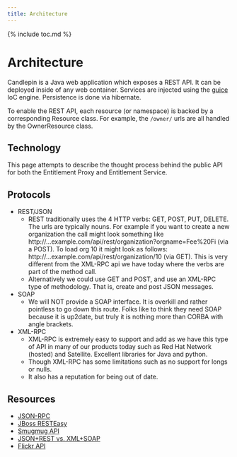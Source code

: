 ```yaml
---
title: Architecture
---
```

{% include toc.md %}

# Architecture
Candlepin is a Java web application which exposes a REST API. It can be
deployed inside of any web container. Services are injected using the
[guice](http://code.google.com/p/google-guice/) IoC engine. Persistence is done
via hibernate.

To enable the REST API, each resource (or namespace) is backed by a
corresponding Resource class. For example, the `/owner/` urls are all handled
by the OwnerResource class.

## Technology
This page attempts to describe the thought process behind the public API for
both the Entitlement Proxy and Entitlement Service.

## Protocols

* REST/JSON
  * REST traditionally uses the 4 HTTP verbs: GET, POST, PUT, DELETE. The urls
    are typically nouns. For example if you want to create a new organization
    the call might look something like
    http://...example.com/api/rest/organization?orgname=Fee%20Fi (via a POST).
    To load org 10 it might look as follows:
    http://...example.com/api/rest/organization/10 (via GET). This is very
    different from the XML-RPC api we have today where the verbs are part of
    the method call.
  * Alternatively we could use GET and POST, and use an XML-RPC type of methodology. That is, create and post JSON messages.
* SOAP
  * We will NOT provide a SOAP interface. It is overkill and rather pointless
    to go down this route. Folks like to think they need SOAP because it is
    up2date, but truly it is nothing more than CORBA with angle brackets. 
* XML-RPC
  * XML-RPC is extremely easy to support and add as we have this type of API in
    many of our products today such as Red Hat Network (hosted) and Satellite.
    Excellent libraries for Java and python.
  * Though XML-RPC has some limitations such as no support for longs or nulls.
  * It also has a reputation for being out of date.

## Resources

 * [JSON-RPC](http://json-rpc.org/)
 * [JBoss RESTEasy](http://www.jboss.org/resteasy/)
 * [Smugmug API](https://smugmug.atlassian.net/wiki/display/API)
 * [JSON+REST vs. XML+SOAP](http://blog.feedly.com/2009/03/03/jsonrest-vs-xmlsoap/)
 * [Flickr API](http://www.flickr.com/services/api/)
